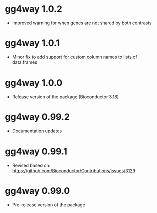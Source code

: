 # gg4way 1.0.2 

* Improved warning for when genes are not shared by both contrasts

# gg4way 1.0.1

* Minor fix to add support for custom column names to lists of data.frames

# gg4way 1.0.0

* Release version of the package (Bioconductor 3.18)

# gg4way 0.99.2

* Documentation updates

# gg4way 0.99.1

* Revised based on: https://github.com/Bioconductor/Contributions/issues/3129

# gg4way 0.99.0

* Pre-release version of the package
